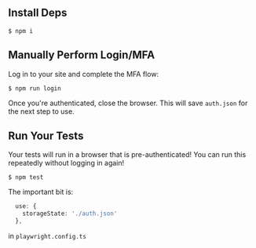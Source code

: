 ## Install Deps

```
$ npm i
```

## Manually Perform Login/MFA

Log in to your site and complete the MFA flow:

```
$ npm run login
```

Once you're authenticated, close the browser. This will save `auth.json` for the next step to use.

## Run Your Tests

Your tests will run in a browser that is pre-authenticated! You can run this repeatedly without logging in again!

```
$ npm test
```


The important bit is:

```ts
  use: {
    storageState: './auth.json'
  },
```

in `playwright.config.ts`
